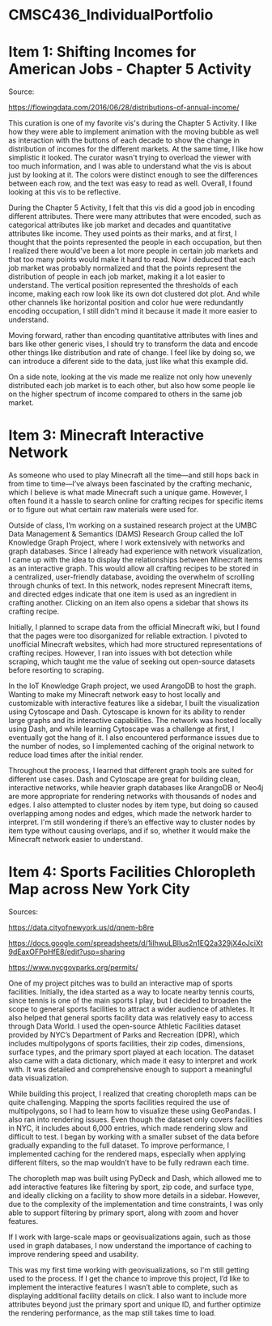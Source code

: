 # CMSC436_IndividualPortfolio

# Item 1: Shifting Incomes for American Jobs - Chapter 5 Activity
Source:

https://flowingdata.com/2016/06/28/distributions-of-annual-income/

This curation is one of my favorite vis's during the Chapter 5 Activity. I like how they were able to implement animation with the moving bubble as well as interaction with the buttons of each decade to show the change in distribution of incomes for the different markets. At the same time, I like how simplistic it looked. The curator wasn't trying to overload the viewer with too much information, and I was able to understand what the vis is about just by looking at it. The colors were distinct enough to see the differences between each row, and the text was easy to read as well. Overall, I found looking at this vis to be reflective.

During the Chapter 5 Activity, I felt that this vis did a good job in encoding different attributes. There were many attributes that were encoded, such as categorical attributes like job market and decades and quantitative attributes like income. They used points as their marks, and at first, I thought that the points represented the people in each occupation, but then I realized there would've been a lot more people in certain job markets and that too many points would make it hard to read. Now I deduced that each job market was probably normalized and that the points represent the distribution of people in each job market, making it a lot easier to understand. The vertical position represented the thresholds of each income, making each row look like its own dot clustered dot plot. And while other channels like horizontal position and color hue were redundantly encoding occupation, I still didn't mind it because it made it more easier to understand.

Moving forward, rather than encoding quantitative attributes with lines and bars like other generic vises, I should try to transform the data and encode other things like distribution and rate of change. I feel like by doing so, we can introduce a diferent side to the data, just like what this example did.

On a side note, looking at the vis made me realize not only how unevenly distributed each job market is to each other, but also how some people lie on the higher spectrum of income compared to others in the same job market.

# Item 3: Minecraft Interactive Network
As someone who used to play Minecraft all the time—and still hops back in from time to time—I’ve always been fascinated by the crafting mechanic, which I believe is what made Minecraft such a unique game. However, I often found it a hassle to search online for crafting recipes for specific items or to figure out what certain raw materials were used for.

Outside of class, I’m working on a sustained research project at the UMBC Data Management & Semantics (DAMS) Research Group called the IoT Knowledge Graph Project, where I work extensively with networks and graph databases. Since I already had experience with network visualization, I came up with the idea to display the relationships between Minecraft items as an interactive graph. This would allow all crafting recipes to be stored in a centralized, user-friendly database, avoiding the overwhelm of scrolling through chunks of text. In this network, nodes represent Minecraft items, and directed edges indicate that one item is used as an ingredient in crafting another. Clicking on an item also opens a sidebar that shows its crafting recipe.

Initially, I planned to scrape data from the official Minecraft wiki, but I found that the pages were too disorganized for reliable extraction. I pivoted to unofficial Minecraft websites, which had more structured representations of crafting recipes. However, I ran into issues with bot detection while scraping, which taught me the value of seeking out open-source datasets before resorting to scraping.

In the IoT Knowledge Graph project, we used ArangoDB to host the graph. Wanting to make my Minecraft network easy to host locally and customizable with interactive features like a sidebar, I built the visualization using Cytoscape and Dash. Cytoscape is known for its ability to render large graphs and its interactive capabilities. The network was hosted locally using Dash, and while learning Cytoscape was a challenge at first, I eventually got the hang of it. I also encountered performance issues due to the number of nodes, so I implemented caching of the original network to reduce load times after the initial render.

Throughout the process, I learned that different graph tools are suited for different use cases. Dash and Cytoscape are great for building clean, interactive networks, while heavier graph databases like ArangoDB or Neo4j are more appropriate for rendering networks with thousands of nodes and edges. I also attempted to cluster nodes by item type, but doing so caused overlapping among nodes and edges, which made the network harder to interpret. I'm still wondering if there’s an effective way to cluster nodes by item type without causing overlaps, and if so, whether it would make the Minecraft network easier to understand.

# Item 4: Sports Facilities Chloropleth Map across New York City

Sources:

https://data.cityofnewyork.us/d/qnem-b8re

https://docs.google.com/spreadsheets/d/1iIhwuLBlIus2n1EQ2a329jX4oJciXt9dEaxOFPpHfE8/edit?usp=sharing

https://www.nycgovparks.org/permits/

One of my project pitches was to build an interactive map of sports facilities. Initially, the idea started as a way to locate nearby tennis courts, since tennis is one of the main sports I play, but I decided to broaden the scope to general sports facilities to attract a wider audience of athletes. It also helped that general sports facility data was relatively easy to access through Data World. I used the open-source Athletic Facilities dataset provided by NYC’s Department of Parks and Recreation (DPR), which includes multipolygons of sports facilities, their zip codes, dimensions, surface types, and the primary sport played at each location. The dataset also came with a data dictionary, which made it easy to interpret and work with. It was detailed and comprehensive enough to support a meaningful data visualization.

While building this project, I realized that creating choropleth maps can be quite challenging. Mapping the sports facilities required the use of multipolygons, so I had to learn how to visualize these using GeoPandas. I also ran into rendering issues. Even though the dataset only covers facilities in NYC, it includes about 6,000 entries, which made rendering slow and difficult to test. I began by working with a smaller subset of the data before gradually expanding to the full dataset. To improve performance, I implemented caching for the rendered maps, especially when applying different filters, so the map wouldn’t have to be fully redrawn each time.

The choropleth map was built using PyDeck and Dash, which allowed me to add interactive features like filtering by sport, zip code, and surface type, and ideally clicking on a facility to show more details in a sidebar. However, due to the complexity of the implementation and time constraints, I was only able to support filtering by primary sport, along with zoom and hover features.

If I work with large-scale maps or geovisualizations again, such as those used in graph databases, I now understand the importance of caching to improve rendering speed and usability.

This was my first time working with geovisualizations, so I'm still getting used to the process. If I get the chance to improve this project, I’d like to implement the interactive features I wasn’t able to complete, such as displaying additional facility details on click. I also want to include more attributes beyond just the primary sport and unique ID, and further optimize the rendering performance, as the map still takes time to load.
